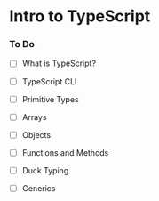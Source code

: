 # Intro to TypeScript

### To Do
* [ ] What is TypeScript?
* [ ] TypeScript CLI
* [ ] Primitive Types
* [ ] Arrays
* [ ] Objects
* [ ] Functions and Methods
* [ ] Duck Typing
* [ ] Generics
















# 
